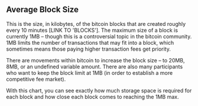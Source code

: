 ##  Average Block Size

This is the size, in kilobytes, of the bitcoin blocks that are created roughly every 10 minutes [LINK TO 'BLOCKS']. The maximum size of a block is currently 1MB – though this is a controversial topic in the bitcoin community. 1MB limits the number of transactions that may fit into a block, which sometimes means those paying higher transaction fees get priority.

There are movements within bitcoin to increase the block size – to 20MB, 8MB, or an undefined variable amount. There are also many participants who want to keep the block limit at 1MB (in order to establish a more competitive fee market).

With this chart, you can see exactly how much storage space is required for each block and how close each block comes to reaching the 1MB max.

